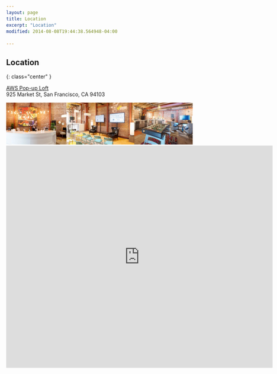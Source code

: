 ```yaml
---
layout: page
title: Location
excerpt: "Location"
modified: 2014-08-08T19:44:38.564948-04:00

---
```


## Location
{: class="center" }

[AWS Pop-up Loft](http://aws.amazon.com/start-ups/loft/sf-loft/)  
925 Market St, San Francisco, CA 94103

<img src="loft.jpg"/>

<iframe
  class="gmap"
  width="720"
  height="600"
  frameborder="0" style="border:0"
  src="https://www.google.com/maps/embed/v1/search?key=AIzaSyDts83seAFuoTpHj96riXxJCG0q26oNsgY&q=Amazon Loft in SF&zoom=13" allowfullscreen>
</iframe>